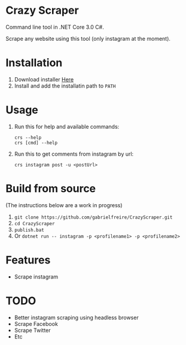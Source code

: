 # Crazy Scraper

Command line tool in .NET Core 3.0 C#.

Scrape any website using this tool (only instagram at the moment).

# Installation
1. Download installer [Here](https://stephencabral.com/wp-content/uploads/2011/08/coming-soon.jpg)
2. Install and add the installatin path to `PATH`
# Usage
1. Run this for help and available commands:
    ```
    crs --help
    crs [cmd] --help
    ```
2. Run this to get comments from instagram by url:
    ```
    crs instagram post -u <postUrl>
    ```

# Build from source
(The instructions below are a work in progress)
1. `git clone https://github.com/gabrielfreire/CrazyScraper.git`
2. `cd CrazyScraper`
3. `publish.bat`
4. Or `dotnet run -- instagram -p <profilename1> -p <profilename2>`
# Features
 - Scrape instagram

# TODO
- Better instagram scraping using headless browser
- Scrape Facebook
- Scrape Twitter
- Etc